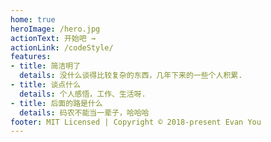 ```yaml
---
home: true
heroImage: /hero.jpg
actionText: 开始吧 →
actionLink: /codeStyle/
features:
- title: 简洁明了
  details: 没什么谈得比较复杂的东西，几年下来的一些个人积累.
- title: 谈点什么
  details: 个人感悟，工作、生活呀.
- title: 后面的路是什么
  details: 码农不能当一辈子，哈哈哈
footer: MIT Licensed | Copyright © 2018-present Evan You
---
```

